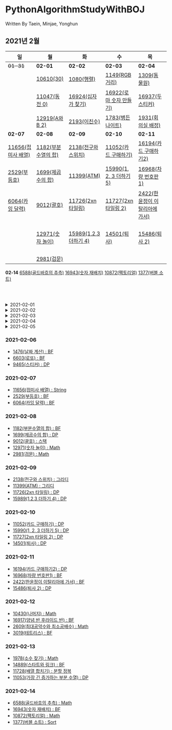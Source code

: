 # PythonAlgorithmStudyWithBOJ

Written By Taein, Minjae, Yonghun

## 2021년 2월
**일**|**월**|**화**|**수**|**목**|**금**|**토**
|------|------|------|------|------|------|------
~~01-31~~|**02-01**|**02-02**|**02-03**|**02-04**|**02-05**|**02-06**
||[10610(30)](https://www.acmicpc.net/problem/10610)|[1080(행렬)](https://www.acmicpc.net/problem/1080)|[1149(RGB 거리)](https://www.acmicpc.net/problem/1149)|[1309(동물원)](https://www.acmicpc.net/problem/1309)|[1463(1로 만들기)](https://www.acmicpc.net/problem/1463)|[1476(날짜 계산)](https://www.acmicpc.net/problem/1476)
||[11047(동전 0)](https://www.acmicpc.net/problem/11047)|[16924(십자가 찾기)](https://www.acmicpc.net/problem/16924)|[16922(로마 숫자 만들기)](https://www.acmicpc.net/problem/16922)|[16937(두 스티커)](https://www.acmicpc.net/problem/16937)|[1541(잃어버린 괄호)](https://www.acmicpc.net/problem/1541)|[6603(로또)](https://www.acmicpc.net/problem/6603)
||[12919(A와 B 2)](https://www.acmicpc.net/problem/12919)|[2193(이친수)](https://www.acmicpc.net/problem/2193)|[1783(병든 나이트)](https://www.acmicpc.net/problem/1783)|[1931(회의실 배정)](https://www.acmicpc.net/problem/1931)|[9095(1,2,3 더하기)](https://www.acmicpc.net/problem/9095)|[9465(스티커)](https://www.acmicpc.net/problem/9465)
**02-07**|**02-08**|**02-09**|**02-10**|**02-11**|**02-12**|**02-13**
[11656(접미사 배열)](https://www.acmicpc.net/problem/11656)|[1182(부분수열의 합)](https://www.acmicpc.net/problem/1182)|[2138(전구와 스위치)](https://www.acmicpc.net/problem/2138)|[11052(카드 구매하기)](https://www.acmicpc.net/problem/11052)|[16194(카드 구매하기2)](https://www.acmicpc.net/problem/16194)|[10430(나머지)](https://www.acmicpc.net/problem/10430)|[1978(소수 찾기)](https://www.acmicpc.net/problem/1978)
[2529(부등호)](https://www.acmicpc.net/problem/2529)|[1699(제곱수의 합)](https://www.acmicpc.net/problem/1699)|[11399(ATM)](https://www.acmicpc.net/problem/11399)|[15990(1, 2, 3 더하기 5)](https://www.acmicpc.net/problem/15990)|[16968(차량 번호판1)](https://www.acmicpc.net/problem/16968)|[16917(양념 반 후라이드 반)](https://www.acmicpc.net/problem/16917)|[14889(스타트와 링크)](https://www.acmicpc.net/problem/14889)
[6064(카잉 달력)](https://www.acmicpc.net/problem/6064)|[9012(괄호)](https://www.acmicpc.net/problem/9012)|[11726(2xn 타일링)](https://www.acmicpc.net/problem/11726)|[11727(2xn 타일링 2)](https://www.acmicpc.net/problem/11727)|[2422(한윤정이 이탈리아에 가서)](https://www.acmicpc.net/problem/2422)|[2609(최대공약수와 최소공배수)](https://www.acmicpc.net/problem/2609)|[11728(배열 합치기)](https://www.acmicpc.net/problem/11728)
||[12971(숫자 놀이)](https://www.acmicpc.net/problem/12971)|[15989(1,2,3 더하기 4)](https://www.acmicpc.net/problem/15989)|[14501(퇴사)](https://www.acmicpc.net/problem/14501)|[15486(퇴사 2)](https://www.acmicpc.net/problem/15486)|[3019(테트리스)](https://www.acmicpc.net/problem/3019)|[11053(가장 긴 증가하는 부분 수열)](https://www.acmicpc.net/problem/11053)
||[2981(검문)](https://www.acmicpc.net/problem/2981)
**02-14**
[6588(골드바흐의 추측)](https://www.acmicpc.net/problem/6588)
[16943(숫자 재배치)](https://www.acmicpc.net/problem/16943)
[10872(팩토리얼)](https://www.acmicpc.net/problem/10872)
[1377(버블 소트)](https://www.acmicpc.net/problem/1377)

<br><br>
<details>
<summary>2021-02-01</summary>
<div markdown="1">
- [10610(30) : 그리디](https://www.acmicpc.net/problem/10610)<br>
- [11047(동전 0) : 그리디](https://www.acmicpc.net/problem/11047)<br> 
- [12919(A와 B 2) : 그리디](https://www.acmicpc.net/problem/12919)<br>
</div>
</details>
<details>
<summary>2021-02-02</summary>
<div markdown="1">
- [1080(행렬) : 그리디](https://www.acmicpc.net/problem/1080)<br>
- [16924(십자가 찾기) : BF](https://www.acmicpc.net/problem/16924)<br>
- [2193(이친수) : DP](https://www.acmicpc.net/problem/2193)<br>
</div>
</details>
<details>
<summary>2021-02-03</summary>
<div markdown="1">
- [1149(RGB 거리) : DP](https://www.acmicpc.net/problem/1149)<br>
- [16922(로마 숫자 만들기) : BF](https://www.acmicpc.net/problem/16922)<br>
- [1783(병든 나이트) : 그리디](https://www.acmicpc.net/problem/1783)<br>
</div>
</details>
<details>
<summary>2021-02-04</summary>
<div markdown="1">
- [1309(동물원) : DP](https://www.acmicpc.net/problem/1309)<br>
- [16937(두 스티커) : BF](https://www.acmicpc.net/problem/16937)<br>
- [1931(회의실 배정) : 그리디](https://www.acmicpc.net/problem/1931)<br>
</div>
</details>
<details>
<summary>2021-02-05</summary>
<div markdown="1">
- [1463(1로 만들기) : DP](https://www.acmicpc.net/problem/1463)<br>
- [1541(잃어버린 괄호) : 그리디](https://www.acmicpc.net/problem/1541)<br>
- [9095(1,2,3 더하기) : DP](https://www.acmicpc.net/problem/9095)<br>
 </div>
 </details>

### 2021-02-06
- [1476(날짜 계산) : BF](https://www.acmicpc.net/problem/1476)
- [6603(로또) : BF](https://www.acmicpc.net/problem/6603)
- [9465(스티커) : DP](https://www.acmicpc.net/problem/9465)

### 2021-02-07
- [11656(접미사 배열) : String](https://www.acmicpc.net/problem/11656)
- [2529(부등호) : BF](https://www.acmicpc.net/problem/2529)
- [6064(카잉 달력) : BF](https://www.acmicpc.net/problem/6064)

### 2021-02-08
- [1182(부분수열의 합) : BF](https://www.acmicpc.net/problem/1182)
- [1699(제곱수의 합) : DP](https://www.acmicpc.net/problem/1699)
- [9012(괄호) : 스택](https://www.acmicpc.net/problem/9012)
- [12971(숫자 놀이) : Math](https://www.acmicpc.net/problem/12971)
- [2981(검문) : Math](https://www.acmicpc.net/problem/2981)

### 2021-02-09
- [2138(전구와 스위치) : 그리디](https://www.acmicpc.net/problem/2138)
- [11399(ATM) : 그리디](https://www.acmicpc.net/problem/11399)
- [11726(2xn 타일링) : DP](https://www.acmicpc.net/problem/11726)
- [15989(1,2,3 더하기 4) : DP](https://www.acmicpc.net/problem/15989)

### 2021-02-10
- [11052(카드 구매하기) : DP](https://www.acmicpc.net/problem/11052)
- [15990(1, 2, 3 더하기 5) : DP](https://www.acmicpc.net/problem/15990)
- [11727(2xn 타일링 2) : DP](https://www.acmicpc.net/problem/11727)
- [14501(퇴사) : DP](https://www.acmicpc.net/problem/14501)

### 2021-02-11
- [16194(카드 구매하기2) : DP](https://www.acmicpc.net/problem/16194)
- [16968(차량 번호판1) : BF](https://www.acmicpc.net/problem/16968)
- [2422(한윤정이 이탈리아에 가서) : BF](https://www.acmicpc.net/problem/2422)
- [15486(퇴사 2) : DP](https://www.acmicpc.net/problem/15486)

### 2021-02-12
- [10430(나머지) : Math](https://www.acmicpc.net/problem/10430)
- [16917(양념 반 후라이드 반) : BF](https://www.acmicpc.net/problem/16917)
- [2609(최대공약수와 최소공배수) : Math](https://www.acmicpc.net/problem/2609)
- [3019(테트리스) : BF](https://www.acmicpc.net/problem/3019)

### 2021-02-13
- [1978(소수 찾기) : Math](https://www.acmicpc.net/problem/1978)
- [14889(스타트와 링크) : BF](https://www.acmicpc.net/problem/14889)
- [11728(배열 합치기) : 분할 정복](https://www.acmicpc.net/problem/11728)
- [11053(가장 긴 증가하는 부분 수열) : DP](https://www.acmicpc.net/problem/11053)

### 2021-02-14
- [6588(골드바흐의 추측) : Math](https://www.acmicpc.net/problem/6588)
- [16943(숫자 재배치) : BF](https://www.acmicpc.net/problem/16943)
- [10872(팩토리얼) : Math](https://www.acmicpc.net/problem/10872)
- [1377(버블 소트) : Sort](https://www.acmicpc.net/problem/1377)
